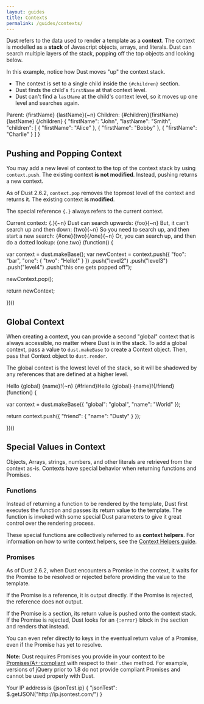 ```yaml
---
layout: guides
title: Contexts
permalink: /guides/contexts/
---
```


Dust refers to the data used to render a template as a **context**. The context is modelled as a **stack** of Javascript objects, arrays, and literals. Dust can search multiple layers of the stack, popping off the top objects and looking below.

In this example, notice how Dust moves "up" the context stack.

  - The context is set to a single child inside the `{#children}` section.
  - Dust finds the child's `firstName` at that context level.
  - Dust can't find a `lastName` at the child's context level, so it moves up one level and searches again.

<dust-demo templateName="search-upwards">
<dust-demo-template showTemplateName="true">
Parent: {firstName} {lastName}{~n}
Children: {#children}{firstName} {lastName} {/children}
</dust-demo-template>
<dust-demo-json>{
  "firstName": "John",
  "lastName": "Smith",
  "children": [
    { "firstName": "Alice" },
    { "firstName": "Bobby" },
    { "firstName": "Charlie" }
  ]
}</dust-demo-json>
</dust-demo>

## Pushing and Popping Context

You may add a new level of context to the top of the context stack by using `context.push`. The existing context **is not modified**. Instead, pushing returns a new context.

As of Dust 2.6.2, `context.pop` removes the topmost level of the context and returns it.
The existing context **is modified**.

The special reference `{.}` always refers to the current context.

<dust-demo templateName="push">
<dust-demo-template showTemplateName="true">
Current context: {.}{~n}
Dust can search upwards: {foo}{~n}
But, it can't search up and then down: {two}{~n}
So you need to search up, and then start a new search: {#one}{two}{/one}{~n}
Or, you can search up, and then do a dotted lookup: {one.two}
</dust-demo-template>
<dust-demo-json>(function() {

var context = dust.makeBase();
var newContext = context.push({ "foo": "bar", "one": { "two": "Hello!" } })
                        .push("level2")
                        .push("level3")
                        .push("level4")
                        .push("this one gets popped off");

newContext.pop();

return newContext;

})()</dust-demo-json>
</dust-demo>

## Global Context

When creating a context, you can provide a second "global" context that is always accessible, no matter where Dust is in the stack. To add a global context, pass a value to `dust.makeBase` to create a Context object. Then, pass that Context object to `dust.render`.

The global context is the lowest level of the stack, so it will be shadowed by any references that are defined at a higher level.

<dust-demo templateName="global">
<dust-demo-template showTemplateName="true">
Hello {global} {name}!{~n}
{#friend}Hello {global} {name}!{/friend}
</dust-demo-template>
<dust-demo-json>(function() {

var context = dust.makeBase({ "global": "global", "name": "World" });

return context.push({
  "friend": {
    "name": "Dusty"
  }
});

})()</dust-demo-json>
</dust-demo>

## Special Values in Context

Objects, Arrays, strings, numbers, and other literals are retrieved from the context as-is. Contexts have special behavior when returning functions and Promises.

### Functions

Instead of returning a function to be rendered by the template, Dust first executes the function and passes its return value to the template. The function is invoked with some special Dust parameters to give it great control over the rendering process.

These special functions are collectively referred to as **context helpers**. For information on how to write context helpers, see the [Context Helpers guide](/guides/context-helpers).

### Promises

As of Dust 2.6.2, when Dust encounters a Promise in the context, it waits for the Promise to be resolved or rejected before providing the value to the template.

If the Promise is a reference, it is output directly. If the Promise is rejected, the reference does not output.

If the Promise is a section, its return value is pushed onto the context stack. If the Promise is rejected, Dust looks for an `{:error}` block in the section and renders that instead.

You can even refer directly to keys in the eventual return value of a Promise, even if the Promise has yet to resolve.

**Note:** Dust requires Promises you provide in your context to be [Promises/A+-compliant](https://github.com/promises-aplus/promises-spec/blob/master/implementations.md) with respect to their `.then` method. For example, versions of jQuery prior to 1.8 do not provide compliant Promises and cannot be used properly with Dust.

<dust-demo templateName="promise">
  <dust-demo-template showTemplateName="true">
    Your IP address is {jsonTest.ip}
  </dust-demo-template>
  <dust-demo-json>
{
  "jsonTest": $.getJSON("http://ip.jsontest.com/")
}
  </dust-demo-json>
</dust-demo>
